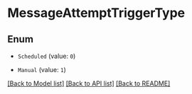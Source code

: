 # MessageAttemptTriggerType

## Enum


* `Scheduled` (value: `0`)

* `Manual` (value: `1`)


[[Back to Model list]](../README.md#documentation-for-models) [[Back to API list]](../README.md#documentation-for-api-endpoints) [[Back to README]](../README.md)


